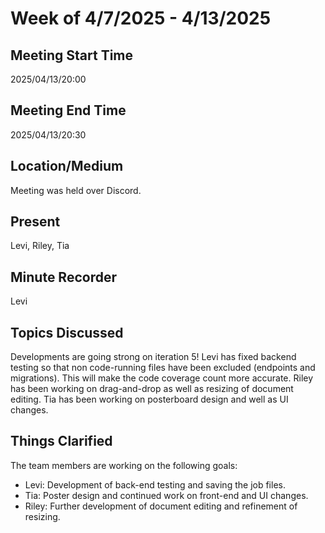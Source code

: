 # Week of 4/7/2025 - 4/13/2025

## Meeting Start Time

2025/04/13/20:00

## Meeting End Time

2025/04/13/20:30

## Location/Medium

Meeting was held over Discord.

## Present

Levi, Riley, Tia

## Minute Recorder

Levi

## Topics Discussed

Developments are going strong on iteration 5! Levi has fixed backend testing so that non code-running files have been
excluded (endpoints and migrations). This will make the code coverage count more accurate. Riley has been working on
drag-and-drop as well as resizing of document editing. Tia has been working on posterboard design and well as UI changes.

## Things Clarified

The team members are working on the following goals:
- Levi: Development of back-end testing and saving the job files.
- Tia: Poster design and continued work on front-end and UI changes.
- Riley: Further development of document editing and refinement of resizing.